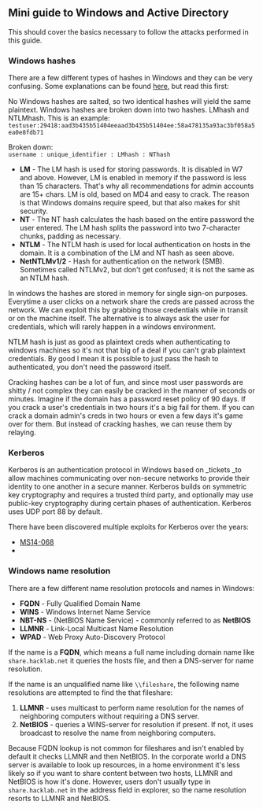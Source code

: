 ## Mini guide to Windows and Active Directory

This should cover the basics necessary to follow the attacks performed in this guide.

### Windows hashes

There are a few different types of hashes in Windows and they can be very confusing. Some explanations can be found [here](http://www.adshotgyan.com/2012/02/lm-hash-and-nt-hash.html), but read this first:

No Windows hashes are salted, so two identical hashes will yield the same plaintext. Windows hashes are broken down into two hashes. LMhash and NTLMhash. This is an example: `testuser:29418:aad3b435b51404eeaad3b435b51404ee:58a478135a93ac3bf058a5ea0e8fdb71`

Broken down:  
`username : unique_identifier : LMhash : NThash`

* **LM** - The LM hash is used for storing passwords. It is disabled in W7 and above. However, LM is enabled in memory if the password is less than 15 characters. That's why all recommendations for admin accounts are 15+ chars. LM is old, based on MD4 and easy to crack. The reason is that Windows domains require speed, but that also makes for shit security.
* **NT** -  The NT hash calculates the hash based on the entire password the user entered. The LM hash splits the password into two 7-character chunks, padding as necessary.
* **NTLM** - The NTLM hash is used for local authentication on hosts in the domain. It is a combination of the LM and NT hash as seen above.
* **NetNTLMv1/2** - Hash for authentication on the network \(SMB\). Sometimes called NTLMv2, but don't get confused; it is not the same as an NTLM hash.

In windows the hashes are stored in memory for single sign-on purposes. Everytime a user clicks on a  network share the creds are passed across the network. We can exploit this by grabbing those credentials while in transit or on the machine itself. The alternative is to always ask the user for credentials, which will rarely happen in a windows environment.

NTLM hash is just as good as plaintext creds when authenticating to windows machines so it's not that big of a deal if you can't grab plaintext credentials. By good I mean it is possible to just pass the hash to authenticated, you don't need the password itself.

Cracking hashes can be a lot of fun, and since most user passwords are shitty / not complex they can easily be cracked in the manner of seconds or minutes. Imagine if the domain has a password reset policy of 90 days. If you crack a user's credentials in two hours it's a big fail for them. If you can crack a domain admin's creds in two hours or even a few days it's game over for them. But instead of cracking hashes, we can reuse them by relaying.

### Kerberos

Kerberos is an authentication protocol in Windows based on \_tickets \_to allow machines communicating over non-secure networks to provide their identity to one another in a secure manner. Kerberos builds on symmetric key cryptography and requires a trusted third party, and optionally may use public-key cryptography during certain phases of authentication. Kerberos uses UDP port 88 by default.

There have been discovered multiple exploits for Kerberos over the years:

* [MS14-068](https://www.exploit-db.com/exploits/35474/)
* 
### Windows name resolution

There are a few different name resolution protocols and names in Windows:

* **FQDN** - Fully Qualified Domain Name
* **WINS** - Windows Internet Name Service
* **NBT-NS** - \(NetBIOS Name Service\) - commonly referred to as **NetBIOS**
* **LLMNR** - Link-Local Multicast Name Resolution
* **WPAD** - Web Proxy Auto-Discovery Protocol

If the name is a **FQDN**, which means a full name including domain name like `share.hacklab.net` it queries the hosts file, and then a DNS-server for name resolution.

If the name is an unqualified name like `\\fileshare`, the following name resolutions are attempted to find the that fileshare:  
1. **LLMNR** - uses multicast to perform name resolution for the names of neighboring computers without requiring a DNS server.  
2. **NetBIOS** - queries a WINS-server for resolution if present. If not, it uses broadcast to resolve the name from neighboring computers.

Because FQDN lookup is not common for fileshares and isn't enabled by default it checks LLMNR and then NetBIOS. In the corporate world a DNS server is available to look up resources, in a home environment it's less likely so if you want to share content between two hosts, LLMNR and NetBIOS is how it's done. However, users don't usually type in `share.hacklab.net` in the address field in  explorer, so the name resolution resorts to LLMNR and NetBIOS.

